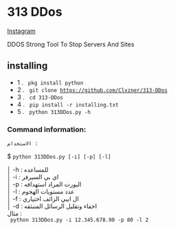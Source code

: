 # 313 DDos


[Instagram](@Clxzner)



DDOS Strong Tool To Stop Servers And Sites



## installing

- 1 . <code> pkg install python </code>
- 2 . <code> git clone https://github.com/Clxzner/313-DDos </code>
- 3 . <code> cd 313-DDos </code>
- 4 . <code> pip install -r installing.txt </code>
- 5 . <code> python 313DDos.py -h  </code>




### Command information:
    الاستخدام :
$ <code>python 313DDos.py [-i] [-p] [-l]    </code>     

│         -h : للمساعده                             
│         -i : اي بي السيرفر                            
│         -p : البورت المراد استهدافه                          
│         -l : عدد مستويات الهجوم                
│         -f : ال ايبي الزائف اختياري                              
│         -d : اخفاء وتقليل الرسائل المنبثقه                         
 مثال :                                        
<code> python 313DDos.py -i 12.345.678.90 -p 80 -l  2 </code>


